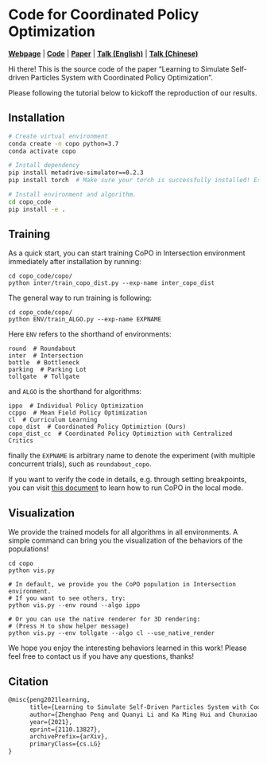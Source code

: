 # Code for Coordinated Policy Optimization

[**Webpage**](https://decisionforce.github.io/CoPO) | [**Code**](https://github.com/decisionforce/CoPO) |  [**Paper**](https://arxiv.org/pdf/2110.13827.pdf) | [**Talk (English)**](https://youtu.be/sOw43l8lwxE) | [**Talk (Chinese)**](https://www.bilibili.com/video/BV1gr4y1C7Ab)

Hi there! This is the source code of the paper “Learning to Simulate Self-driven Particles System with Coordinated Policy Optimization”. 


Please following the tutorial below to kickoff the reproduction of our results.



## Installation

```bash
# Create virtual environment
conda create -n copo python=3.7
conda activate copo

# Install dependency
pip install metadrive-simulator==0.2.3
pip install torch  # Make sure your torch is successfully installed! Especially when using GPU!

# Install environment and algorithm.
cd copo_code
pip install -e .
```



## Training

As a quick start, you can start training CoPO in Intersection environment immediately after installation by running:

```
cd copo_code/copo/
python inter/train_copo_dist.py --exp-name inter_copo_dist 
```

The general way to run training is following:

```
cd copo_code/copo/
python ENV/train_ALGO.py --exp-name EXPNAME 
```

Here `ENV` refers to the shorthand of environments:

```
round  # Roundabout
inter  # Intersection
bottle  # Bottleneck
parking  # Parking Lot
tollgate  # Tollgate
```

and `ALGO` is the shorthand for algorithms:

```
ippo  # Individual Policy Optimization
ccppo  # Mean Field Policy Optimization
cl  # Curriculum Learning
copo_dist  # Coordinated Policy Optimiztion (Ours)
copo_dist_cc  # Coordinated Policy Optimiztion with Centralized Critics
```

finally the `EXPNAME` is arbitrary name to denote the experiment (with multiple concurrent trials), such as `roundabout_copo`.

If you want to verify the code in details, e.g. through setting breakpoints, you can visit [this document](docs/how_to_run_in_local_mode.md) 
to learn how to run CoPO in the local mode. 

## Visualization

We provide the trained models for all algorithms in all environments. A simple command can bring you the visualization of the behaviors of the populations!

```
cd copo
python vis.py 

# In default, we provide you the CoPO population in Intersection environment. 
# If you want to see others, try:
python vis.py --env round --algo ippo

# Or you can use the native renderer for 3D rendering:
# (Press H to show helper message)
python vis.py --env tollgate --algo cl --use_native_render
```

We hope you enjoy the interesting behaviors learned in this work! 
Please feel free to contact us if you have any questions, thanks! 

## Citation

```latex
@misc{peng2021learning,
      title={Learning to Simulate Self-Driven Particles System with Coordinated Policy Optimization}, 
      author={Zhenghao Peng and Quanyi Li and Ka Ming Hui and Chunxiao Liu and Bolei Zhou},
      year={2021},
      eprint={2110.13827},
      archivePrefix={arXiv},
      primaryClass={cs.LG}
}
```
